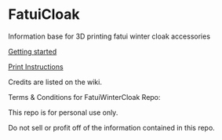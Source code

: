 # FatuiCloak
Information base for 3D printing fatui winter cloak accessories 

[Getting started](https://github.com/daniellelshen/FatuiCloak/blob/main/Specifications.md#information-on-the-files-quantity-and-sizes)

[Print Instructions](https://github.com/daniellelshen/FatuiCloak/blob/main/Specifications.md#print-instructions)

Credits are listed on the wiki. 

Terms & Conditions for FatuiWinterCloak Repo: 

This repo is for personal use only. 

Do not sell or profit off of the information contained in this repo. 

